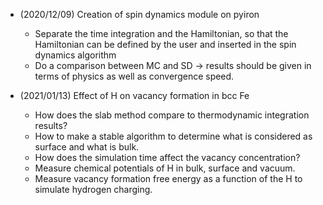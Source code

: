 - (2020/12/09) Creation of spin dynamics module on pyiron
  - Separate the time integration and the Hamiltonian, so that the Hamiltonian can be defined by the user and inserted in the spin dynamics algorithm
  - Do a comparison between MC and SD -> results should be given in terms of physics as well as convergence speed.
  
- (2021/01/13) Effect of H on vacancy formation in bcc Fe
  - How does the slab method compare to thermodynamic integration results?
  - How to make a stable algorithm to determine what is considered as surface and what is bulk.
  - How does the simulation time affect the vacancy concentration?
  - Measure chemical potentials of H in bulk, surface and vacuum.
  - Measure vacancy formation free energy as a function of the H to simulate hydrogen charging.
